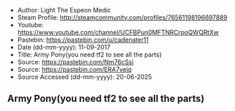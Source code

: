 - Author: Light The Espeon Medic
- Steam Profile: http://steamcommunity.com/profiles/76561198196697889
- Youtube: https://www.youtube.com/channel/UCFBPun0MFTNRCrpoQWQRtXw
- Pastebin: https://pastebin.com/u/cadenater11
- Date (dd-mm-yyyy): 11-09-2017
- Title: Army Pony(you need tf2 to see all the parts)
- Source: https://pastebin.com/Nm76cSsi
- Source: https://pastebin.com/ERA7veiq
- Source Accessed (dd-mm-yyyy): 20-06-2025

## Army Pony(you need tf2 to see all the parts)
